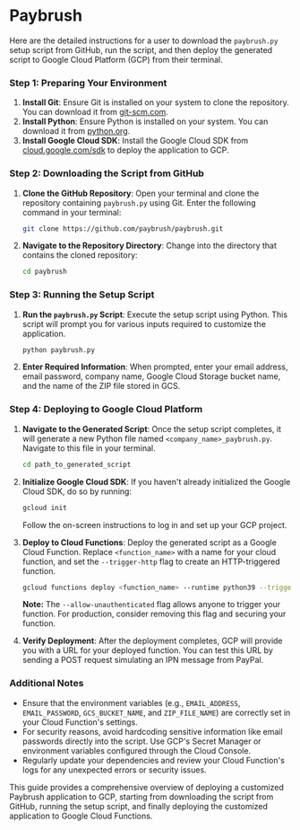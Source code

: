 # Paybrush

Here are the detailed instructions for a user to download the `paybrush.py` setup script from GitHub, run the script, and then deploy the generated script to Google Cloud Platform (GCP) from their terminal.

### Step 1: Preparing Your Environment

1. **Install Git**: Ensure Git is installed on your system to clone the repository. You can download it from [git-scm.com](https://git-scm.com/).
2. **Install Python**: Ensure Python is installed on your system. You can download it from [python.org](https://www.python.org/).
3. **Install Google Cloud SDK**: Install the Google Cloud SDK from [cloud.google.com/sdk](https://cloud.google.com/sdk) to deploy the application to GCP.

### Step 2: Downloading the Script from GitHub

1. **Clone the GitHub Repository**: Open your terminal and clone the repository containing `paybrush.py` using Git. Enter the following command in your terminal:
   ```bash
   git clone https://github.com/paybrush/paybrush.git
   ```
2. **Navigate to the Repository Directory**: Change into the directory that contains the cloned repository:
   ```bash
   cd paybrush
   ```

### Step 3: Running the Setup Script

1. **Run the `paybrush.py` Script**: Execute the setup script using Python. This script will prompt you for various inputs required to customize the application.
   ```bash
   python paybrush.py
   ```
2. **Enter Required Information**: When prompted, enter your email address, email password, company name, Google Cloud Storage bucket name, and the name of the ZIP file stored in GCS.

### Step 4: Deploying to Google Cloud Platform

1. **Navigate to the Generated Script**: Once the setup script completes, it will generate a new Python file named `<company_name>_paybrush.py`. Navigate to this file in your terminal.
   ```bash
   cd path_to_generated_script
   ```

2. **Initialize Google Cloud SDK**: If you haven't already initialized the Google Cloud SDK, do so by running:
   ```bash
   gcloud init
   ```
   Follow the on-screen instructions to log in and set up your GCP project.

3. **Deploy to Cloud Functions**: Deploy the generated script as a Google Cloud Function. Replace `<function_name>` with a name for your cloud function, and set the `--trigger-http` flag to create an HTTP-triggered function.
   ```bash
   gcloud functions deploy <function_name> --runtime python39 --trigger-http --allow-unauthenticated --entry-point main --source .
   ```
   **Note:** The `--allow-unauthenticated` flag allows anyone to trigger your function. For production, consider removing this flag and securing your function.

4. **Verify Deployment**: After the deployment completes, GCP will provide you with a URL for your deployed function. You can test this URL by sending a POST request simulating an IPN message from PayPal.

### Additional Notes

- Ensure that the environment variables (e.g., `EMAIL_ADDRESS`, `EMAIL_PASSWORD`, `GCS_BUCKET_NAME`, and `ZIP_FILE_NAME`) are correctly set in your Cloud Function's settings.
- For security reasons, avoid hardcoding sensitive information like email passwords directly into the script. Use GCP's Secret Manager or environment variables configured through the Cloud Console.
- Regularly update your dependencies and review your Cloud Function's logs for any unexpected errors or security issues.

This guide provides a comprehensive overview of deploying a customized Paybrush application to GCP, starting from downloading the script from GitHub, running the setup script, and finally deploying the customized application to Google Cloud Functions.
